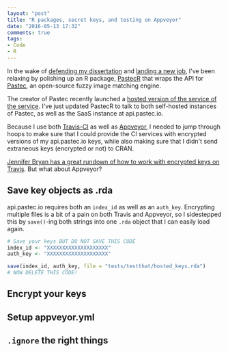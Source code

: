```yaml
---
layout: "post"
title: "R packages, secret keys, and testing on Appveyor"
date: "2016-05-13 17:32"
comments: true
tags:
- Code
- R
---
```


In the wake of [defending my dissertation](https://twitter.com/matthewdlincoln/status/722811630791356416) and [landing a new job](https://twitter.com/matthewdlincoln/status/730083315189960705), I've been relaxing by polishing up an R package, [PastecR](https://github.com/mdlincoln/PastecR) that wraps the API for [Pastec](http://pastec.io/), an open-source fuzzy image matching engine.

The creator of Pastec recently launched a [hosted version of the service of the service](https://api.pastec.io).
I've just updated PastecR to talk to both self-hosted instances of Pastec, as well as the SaaS instance at api.pastec.io.

Because I use both [Travis-CI](https://travis-ci.org) as well as [Appveyor](https://ci.appveyor.com), I needed to jump through hoops to make sure that I could provide the CI services with encrypted versions of my api.pastec.io keys, while also making sure that I didn't send extraneous keys (encrypted or not) to CRAN.

[Jennifer Bryan has a great rundown of how to work with encrypted keys on Travis](https://rawgit.com/jennybc/googlesheets/master/vignettes/managing-auth-tokens.html#encrypting-tokens-for-hosted-continuous-integration).
But what about Appveyor?

## Save key objects as .rda

api.pastec.io requires both an `index_id` as well as an `auth_key`.
Encrypting multiple files is a bit of a pain on both Travis and Appveyor, so I sidestepped this by `save()`-ing both strings into one `.rda` object that I can easily load again.

```r
# Save your keys BUT DO NOT SAVE THIS CODE
index_id <- "XXXXXXXXXXXXXXXXXXXX"
auth_key <- "XXXXXXXXXXXXXXXXXXXX"

save(index_id, auth_key, file = "tests/testthat/hosted_keys.rda")
# NOW DELETE THIS CODE!
```

## Encrypt your keys

## Setup appveyor.yml



## `.ignore` the right things
